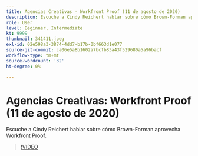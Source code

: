 ```yaml
---
title: Agencias Creativas - Workfront Proof (11 de agosto de 2020)
description: Escuche a Cindy Reichert hablar sobre cómo Brown-Forman aprovecha Workfront Proof.
role: User
level: Beginner, Intermediate
kt: 9999
thumbnail: 341411.jpeg
exl-id: 02e598a3-3874-4dd7-b17b-0bf663d1e077
source-git-commit: ca06e5a8b1602a7bcfb83a43f529680a5a96bacf
workflow-type: tm+mt
source-wordcount: '32'
ht-degree: 0%

---
```


# Agencias Creativas: Workfront Proof (11 de agosto de 2020)

Escuche a Cindy Reichert hablar sobre cómo Brown-Forman aprovecha Workfront Proof.

>[!VIDEO](https://video.tv.adobe.com/v/341411/?quality=12&learn=on)
